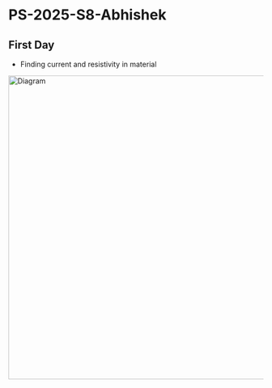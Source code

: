 # PS-2025-S8-Abhishek

## First Day
- Finding current and resistivity in material

<img src="docs/20250109_102411.jpg" alt="Diagram" width="600" height="600">
